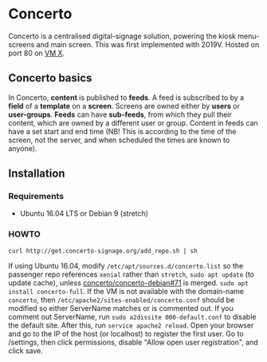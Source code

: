 # Concerto

Concerto is a centralised digital-signage solution, powering the kiosk menu-screens and main screen. This was first implemented with 2019V.
Hosted on port 80 on [VM X](vms/X.md).

## Concerto basics
In Concerto, **content** is published to **feeds**. A feed is subscribed to by a **field** of a **template** on a **screen**. Screens are owned either by **users** or **user-groups**. **Feeds** can have **sub-feeds**, from which they pull their content, which are owned by a different user or group. Content in feeds can have a set start and end time (NB! This is according to the time of the screen, not the server, and when scheduled the times are known to anyone).

## Installation
### Requirements
- Ubuntu 16.04 LTS or Debian 9 (stretch)

### HOWTO
```
curl http://get.concerto-signage.org/add_repo.sh | sh
```

If using Ubuntu 16.04, modify `/etc/apt/sources.d/concerto.list` so the passenger repo references `xenial` rather than `stretch`, `sudo apt update` (to update cache), unless [concerto/concerto-debian#71](https://github.com/concerto/concerto-debian/pull/72) is merged.
`sudo apt install concerto-full`. If the VM is not available with the domain-name `concerto`, then `/etc/apache2/sites-enabled/concerto.conf` should be modified so either ServerName matches or is commented out. If you comment out ServerName, run `sudo a2dissite 000-default.conf` to disable the default site. After this, run `service apache2 reload`. Open your browser and go to the IP of the host (or localhost) to register the first user. Go to /settings, then click permissions, disable "Allow open user registration", and click save.